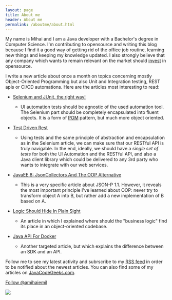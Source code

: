 ```yaml
---
layout: page
title: About me
header: About me
permalink: /aboutme/about.html
---
```

My name is Mihai and I am a Java developer with a Bachelor's degree in Computer Science.
I'm contributing to opensource and writing this blog because I find it a good way of getting rid of the office job routine,
learning new things and keeping my knowledge updated. I also strongly believe that any company which wants to
remain relevant on the market should [invest](https://www.amihaiemil.com/2017/11/29/invest-in-a-github-organization.html) in opensource.

I write a new article about once a month on topics concerning mostly Object-Oriented Programming but also Unit and Integration testing,
REST apis or CI/CD automations. Here are the articles most interesting to read:

* [Selenium and JUnit, the right way!](https://www.amihaiemil.com/2017/01/24/selenium-and-junit-the-right-way.html)
  * UI automation tests should be agnostic of the used automation tool.
    The Selenium part should be completely encapsulated into fluent objects.
    It is a form of [POM](https://www.toptal.com/selenium/test-automation-in-selenium-using-page-object-model-and-page-factory) pattern, but much more object oriented.

* [Test Driven Rest](https://www.amihaiemil.com/2017/05/03/test-driven-rest.html)
  * Using tests and the same principle of abstraction and encapsulation as in the Selenium article, we can make sure that our RESTful API is truly
    navigable. In the end, ideally, we should have a *single set of tests* for both the UI Automation and the RESTful API, and also a Java client library which could
    be delivered to any 3rd party who wants to integrate with our web services.

* [JavaEE 8: JsonCollectors And The OOP Alternative](https://www.amihaiemil.com/2017/10/16/javaee8-jsoncollectors-oop-alternative.html)
  * This is a very specific article about JSON-P 1.1. However, it reveals the most important principle I've learned about OOP:
  never try to transform object A into B, but rather add a new implementation of B based on A.

* [Logic Should Hide In Plain Sight](https://www.amihaiemil.com/2018/07/22/logic-should-hide-in-plain-sight.html)
  * An article in which I explained where should the "business logic" find its place in an object-oriented codebase.

* [Java API For Docker](https://www.amihaiemil.com/2018/03/10/java-api-for-docker.html)
  * Another targeted article, but which explains the difference between an SDK and an API.

Follow me to see my latest activity and subrscribe to my [RSS feed](https://www.amihaiemil.com/feed.xml) in order to be notified about the newest articles. You can also find some of my articles on [JavaCodeGeeks.com](https://www.javacodegeeks.com/).

<a class="github-button" href="https://github.com/amihaiemil" data-count-href="/amihaiemil/followers" data-count-api="/users/amihaiemil#followers" data-count-aria-label="# followers on GitHub" aria-label="Follow @amihaiemil on GitHub">Follow @amihaiemil</a>

<div class="centered"><img src="https://cdn.javacodegeeks.com/wp-content/uploads/2012/12/JavaCodeGeek_Badge.png"></div>
